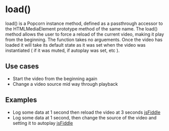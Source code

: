 load()
============

load() is a Popcorn instance method, defined as a passthrough accessor to the HTMLMediaElement prototype method of the same name.  The load() method allows the user to force a reload of the current video, making it play from the beginning.  The function takes no arguements. Once the video has loaded it will take its default state as it was set when the video was instantiated ( if it was muted, if autoplay was set, etc ).

Use cases
----------

* Start the video from the beginning again
* Change a video source mid way through playback

Examples
---------

* Log some data at 1 second then reload the video at 3 seconds [jsFiddle](http://jsfiddle.net/popcornjs/dTm9J/)
* Log some data at 1 second, then change the source of the video and setting it to autoplay [jsFiddle](http://jsfiddle.net/popcornjs/AuX6B/)
